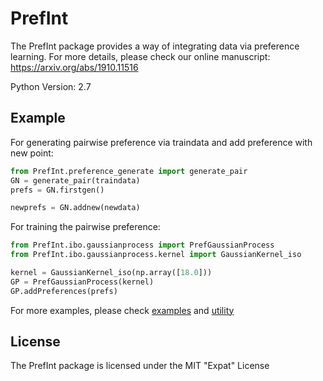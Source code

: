 # PrefInt
The PrefInt package provides a way of integrating data via preference learning. For more details, please check our online manuscript: https://arxiv.org/abs/1910.11516


Python Version: 2.7
## Example
For generating pairwise preference via traindata and add preference with new point:

```python
from PrefInt.preference_generate import generate_pair
GN = generate_pair(traindata)
prefs = GN.firstgen()

newprefs = GN.addnew(newdata)
```
For training the pairwise preference:

```python
from PrefInt.ibo.gaussianprocess import PrefGaussianProcess
from PrefInt.ibo.gaussianprocess.kernel import GaussianKernel_iso

kernel = GaussianKernel_iso(np.array([18.0]))
GP = PrefGaussianProcess(kernel)
GP.addPreferences(prefs)
```
For more examples, please check [examples](https://github.com/tsudalab/PrefInt/tree/master/Examples) and [utility](https://github.com/tsudalab/PrefInt/tree/master/PrefInt/utility)
## License
The PrefInt package is licensed under the MIT "Expat" License
